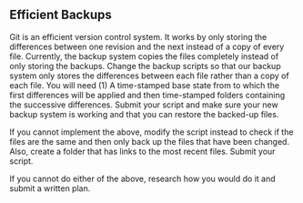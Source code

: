 Efficient Backups
-------
Git is an efficient version control system.  It works by only storing the differences between one revision and the next instead of a copy of every file.  Currently, the backup system copies the files completely instead of only storing the backups.  Change the backup scripts so that our backup system only stores the differences between each file rather than a copy of each file.  You will need (1) A time-stamped base state from to which the first differences will be applied and then time-stamped folders containing the successive differences.  Submit your script and make sure your new backup system is working and that you can restore the backed-up files.

If you cannot implement the above, modify the script instead to check if the files are the same and then only back up the files that have been changed.  Also, create a folder that has links to the most recent files.  Submit your script.

If you cannot do either of the above, research how you would do it and submit a written plan.
